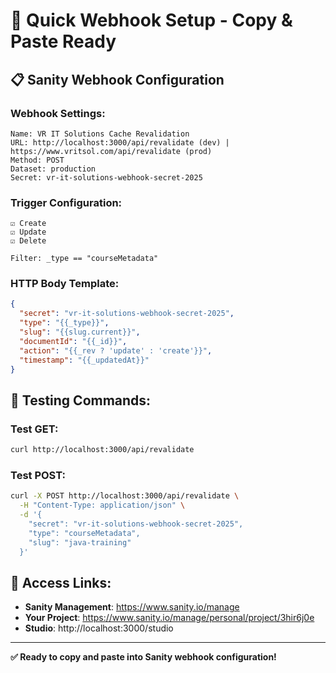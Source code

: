 # 🚀 Quick Webhook Setup - Copy & Paste Ready

## 📋 **Sanity Webhook Configuration**

### **Webhook Settings:**
```
Name: VR IT Solutions Cache Revalidation
URL: http://localhost:3000/api/revalidate (dev) | https://www.vritsol.com/api/revalidate (prod)
Method: POST
Dataset: production
Secret: vr-it-solutions-webhook-secret-2025
```

### **Trigger Configuration:**
```
☑️ Create
☑️ Update  
☑️ Delete

Filter: _type == "courseMetadata"
```

### **HTTP Body Template:**
```json
{
  "secret": "vr-it-solutions-webhook-secret-2025",
  "type": "{{_type}}",
  "slug": "{{slug.current}}",
  "documentId": "{{_id}}",
  "action": "{{_rev ? 'update' : 'create'}}",
  "timestamp": "{{_updatedAt}}"
}
```

## 🔧 **Testing Commands:**

### **Test GET:**
```bash
curl http://localhost:3000/api/revalidate
```

### **Test POST:**
```bash
curl -X POST http://localhost:3000/api/revalidate \
  -H "Content-Type: application/json" \
  -d '{
    "secret": "vr-it-solutions-webhook-secret-2025",
    "type": "courseMetadata",
    "slug": "java-training"
  }'
```

## 📍 **Access Links:**
- **Sanity Management**: https://www.sanity.io/manage
- **Your Project**: https://www.sanity.io/manage/personal/project/3hir6j0e
- **Studio**: http://localhost:3000/studio

---

**✅ Ready to copy and paste into Sanity webhook configuration!**
